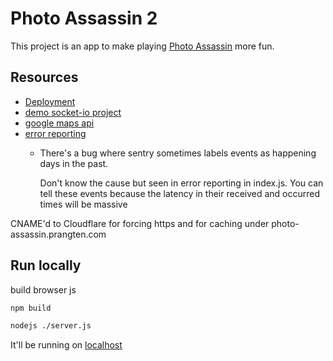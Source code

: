 # Photo Assassin 2

This project is an app to make playing [Photo Assassin](https://github.com/Rthe1st/photo_assassin) more fun.

## Resources

* [Deployment](https://dashboard.heroku.com/apps/photo-assassin/deploy/github)
* [demo socket-io project](https://github.com/socketio/chat-example)
* [google maps api](https://developers.google.com/maps/documentation/javascript/examples/polyline-simple)
* [error reporting](https://sentry.io/organizations/photo-snipe/)
  * There's a bug where sentry sometimes labels events as happening days in the past.

    Don't know the cause but seen in error reporting in index.js. You can tell these events because the latency in their received and occurred times will be massive

CNAME'd to Cloudflare for forcing https and for caching under photo-assassin.prangten.com

## Run locally

build browser js

```bash
npm build
```

```bash
nodejs ./server.js
```

It'll be running on [localhost](http://localhost:3000/)
